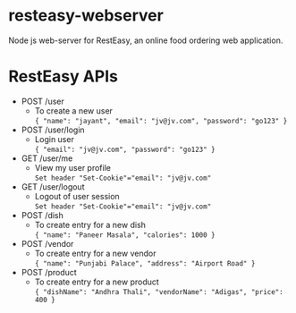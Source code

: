 # resteasy-webserver
Node js web-server for RestEasy, an online food ordering web application.
# RestEasy APIs
* POST /user
    * To create a new user<br/>
    `{
    "name": "jayant",
    "email": "jv@jv.com",
    "password": "go123"
    }`
* POST /user/login
    * Login user<br/>
    `{
    "email": "jv@jv.com",
    "password": "go123"
    }`
* GET /user/me
    * View my user profile<br/>
    `Set header "Set-Cookie"="email": "jv@jv.com"`
* GET /user/logout
    * Logout of user session<br/>
    `Set header "Set-Cookie"="email": "jv@jv.com"`
* POST /dish
    * To create entry for a new dish<br/>
    `{
    "name": "Paneer Masala",
    "calories": 1000
    }`
* POST /vendor
    * To create entry for a new vendor<br/>
    `{
    "name": "Punjabi Palace",
    "address": "Airport Road"
    }`
* POST /product
    * To create entry for a new product<br/>
    `{
    "dishName": "Andhra Thali",
    "vendorName": "Adigas",
    "price": 400
    }`




